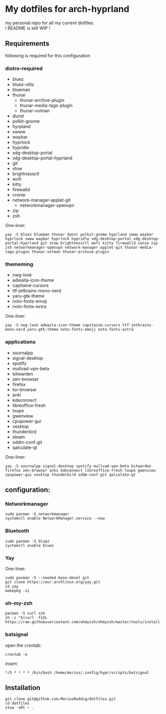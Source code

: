 # My dotfiles for arch-hyprland

my personal repo for all my current dotfiles.  
! README is still WIP !

## Requirements

following is required for this configuration

### distro-required
- bluez
- bluez-utils
- blueman
- thunar
	- thunar-archive-plugin
	- thunar-media-tags-plugin
	- thunar-volman
- dunst
- polkit-gnome
- hyrpland
- swww
- waybar
- hyprlock
- hypridle
- xdg-desktop-portal
- xdg-desktop-portal-hyprland
- git
- stow
- brightnessctl
- wofi
- kitty
- firewalld
- cronie
- network-manager-applet-git
	- networkmanager-openvpn
- zip
- zsh

One-liner:
```
yay -S bluez blueman thunar dunst polkit-gnome hyprland swww waybar hyprlock swww waybar hyprlock hypridle xdg-desktop-portal xdg-desktop-portal-hyprland git stow brightnessctl wofi kitty firewalld conie zip zsh networkmanager-openvpn network-manager-applet-git thunar-media-tags-plugin thunar-volman thunar-archive-plugin
```

### thememing

- nwg-look
- adwaita-icon-theme
- capitaine-cursors
- ttf-jetbrains-mono-nerd
- yaru-gtk-theme
- noto-fonts-emoji
- noto-fonts-extra

One-liner:
```
yay -S nwg-look adwaita-icon-theme capitaine-cursors ttf-jetbrains-mono-nerd yaru-gtk-theme noto-fonts-emoji noto-fonts-extra
```

### applications

- xournalpp
- signal-desktop
- spotify
- mullvad-vpn-beta
- bitwarden
- zen-browser
- firefox
- tor-browser
- anki
- kdeconnect
- libreoffice-fresh
- loupe
- gwenview
- cpupower-gui
- vesktop
- thunderbird
- steam
- sddm-conf-git
- qalculate-qt

One-liner:
```
yay -S xournalpp signal-desktop spotify mullvad-vpn-beta bitwarden firefox zen-browser anki kdeconnect libreoffice-fresh loupe gwenview cpupower-gui vesktop thunderbird sddm-conf-git qalculate-qt
```
## configuration:

### Networkmanager
```
sudo pacman -S networkmanager
systemctl enable NetworkManager.service --now
```
### Bluetooth
```
sudo pacman -S bluez
systemctl enable bluez
```

### Yay

One-liner:
```
sudo pacman -S --needed base-devel git
git clone https://aur.archlinux.org/yay.git
cd yay
makepkg -si
```

### oh-my-zsh
```
pacman -S curl zsh
sh -c "$(curl -fsSL https://raw.githubusercontent.com/ohmyzsh/ohmyzsh/master/tools/install.sh)"
```
### batsignal

open the crontab:
```
crontab -e 
```

insert:
```
*/5 * * * * /bin/bash /home/marius/.config/hypr/scripts/batsignal
```
## Installation
```
git clone git@github.com:MariusReddig/dotfiles.git
cd dotfiles
stow -vRt ~ .

```
